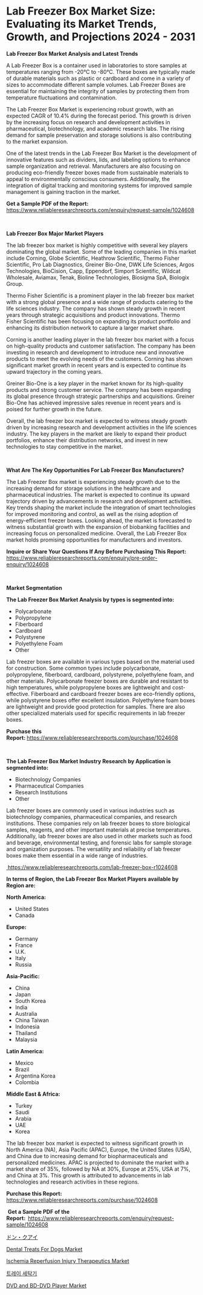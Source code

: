 <p><h1>Lab Freezer Box Market Size: Evaluating its Market Trends, Growth, and Projections 2024 - 2031</h1></p><p><strong>Lab Freezer Box Market Analysis and Latest Trends</strong></p>
<p><p>A Lab Freezer Box is a container used in laboratories to store samples at temperatures ranging from -20°C to -80°C. These boxes are typically made of durable materials such as plastic or cardboard and come in a variety of sizes to accommodate different sample volumes. Lab Freezer Boxes are essential for maintaining the integrity of samples by protecting them from temperature fluctuations and contamination.</p><p>The Lab Freezer Box Market is experiencing robust growth, with an expected CAGR of 10.4% during the forecast period. This growth is driven by the increasing focus on research and development activities in pharmaceutical, biotechnology, and academic research labs. The rising demand for sample preservation and storage solutions is also contributing to the market expansion.</p><p>One of the latest trends in the Lab Freezer Box Market is the development of innovative features such as dividers, lids, and labeling options to enhance sample organization and retrieval. Manufacturers are also focusing on producing eco-friendly freezer boxes made from sustainable materials to appeal to environmentally conscious consumers. Additionally, the integration of digital tracking and monitoring systems for improved sample management is gaining traction in the market.</p></p>
<p><strong>Get a Sample PDF of the Report:&nbsp;</strong> <a href="https://www.reliableresearchreports.com/enquiry/request-sample/1024608">https://www.reliableresearchreports.com/enquiry/request-sample/1024608</a></p>
<p>&nbsp;</p>
<p><strong>Lab Freezer Box Major Market Players</strong></p>
<p><p>The lab freezer box market is highly competitive with several key players dominating the global market. Some of the leading companies in this market include Corning, Globe Scientific, Heathrow Scientific, Thermo Fisher Scientific, Pro Lab Diagnostics, Greiner Bio-One, DWK Life Sciences, Argos Technologies, BioCision, Capp, Eppendorf, Simport Scientific, Wildcat Wholesale, Aviamax, Tenak, Bioline Technologies, Biosigma SpA, Biologix Group.</p><p>Thermo Fisher Scientific is a prominent player in the lab freezer box market with a strong global presence and a wide range of products catering to the life sciences industry. The company has shown steady growth in recent years through strategic acquisitions and product innovations. Thermo Fisher Scientific has been focusing on expanding its product portfolio and enhancing its distribution network to capture a larger market share.</p><p>Corning is another leading player in the lab freezer box market with a focus on high-quality products and customer satisfaction. The company has been investing in research and development to introduce new and innovative products to meet the evolving needs of the customers. Corning has shown significant market growth in recent years and is expected to continue its upward trajectory in the coming years.</p><p>Greiner Bio-One is a key player in the market known for its high-quality products and strong customer service. The company has been expanding its global presence through strategic partnerships and acquisitions. Greiner Bio-One has achieved impressive sales revenue in recent years and is poised for further growth in the future.</p><p>Overall, the lab freezer box market is expected to witness steady growth driven by increasing research and development activities in the life sciences industry. The key players in the market are likely to expand their product portfolios, enhance their distribution networks, and invest in new technologies to stay competitive in the market.</p></p>
<p>&nbsp;</p>
<p><strong>What Are The Key Opportunities For Lab Freezer Box Manufacturers?</strong></p>
<p><p>The Lab Freezer Box market is experiencing steady growth due to the increasing demand for storage solutions in the healthcare and pharmaceutical industries. The market is expected to continue its upward trajectory driven by advancements in research and development activities. Key trends shaping the market include the integration of smart technologies for improved monitoring and control, as well as the rising adoption of energy-efficient freezer boxes. Looking ahead, the market is forecasted to witness substantial growth with the expansion of biobanking facilities and increasing focus on personalized medicine. Overall, the Lab Freezer Box market holds promising opportunities for manufacturers and investors.</p></p>
<p><strong>Inquire or Share Your Questions If Any Before Purchasing This Report:</strong> <a href="https://www.reliableresearchreports.com/enquiry/pre-order-enquiry/1024608">https://www.reliableresearchreports.com/enquiry/pre-order-enquiry/1024608</a></p>
<p>&nbsp;</p>
<p><strong>Market Segmentation</strong></p>
<p><strong>The Lab Freezer Box Market Analysis by types is segmented into:</strong></p>
<p><ul><li>Polycarbonate</li><li>Polypropylene</li><li>Fiberboard</li><li>Cardboard</li><li>Polystyrene</li><li>Polyethylene Foam</li><li>Other</li></ul></p>
<p><p>Lab freezer boxes are available in various types based on the material used for construction. Some common types include polycarbonate, polypropylene, fiberboard, cardboard, polystyrene, polyethylene foam, and other materials. Polycarbonate freezer boxes are durable and resistant to high temperatures, while polypropylene boxes are lightweight and cost-effective. Fiberboard and cardboard freezer boxes are eco-friendly options, while polystyrene boxes offer excellent insulation. Polyethylene foam boxes are lightweight and provide good protection for samples. There are also other specialized materials used for specific requirements in lab freezer boxes.</p></p>
<p><strong>Purchase this Report:&nbsp;</strong><a href="https://www.reliableresearchreports.com/purchase/1024608">https://www.reliableresearchreports.com/purchase/1024608</a></p>
<p>&nbsp;</p>
<p><strong>The Lab Freezer Box Market Industry Research by Application is segmented into:</strong></p>
<p><ul><li>Biotechnology Companies</li><li>Pharmaceutical Companies</li><li>Research Institutions</li><li>Other</li></ul></p>
<p><p>Lab freezer boxes are commonly used in various industries such as biotechnology companies, pharmaceutical companies, and research institutions. These companies rely on lab freezer boxes to store biological samples, reagents, and other important materials at precise temperatures. Additionally, lab freezer boxes are also used in other markets such as food and beverage, environmental testing, and forensic labs for sample storage and organization purposes. The versatility and reliability of lab freezer boxes make them essential in a wide range of industries.</p></p>
<p><a href="https://www.reliableresearchreports.com/lab-freezer-box-r1024608">&nbsp;https://www.reliableresearchreports.com/lab-freezer-box-r1024608</a></p>
<p><strong>In terms of Region, the Lab Freezer Box Market Players available by Region are:</strong></p>
<p>
    <p> <strong> North America: </strong>
        <ul>
            <li>United States</li>
            <li>Canada</li>
        </ul>
        </p> 
    <p> <strong> Europe: </strong>
        <ul>
            <li>Germany</li>
            <li>France</li>
            <li>U.K.</li>
            <li>Italy</li>
            <li>Russia</li>
        </ul>
        </p> 
    <p> <strong> Asia-Pacific: </strong>
        <ul>
            <li>China</li>
            <li>Japan</li>
            <li>South Korea</li>
            <li>India</li>
            <li>Australia</li>
            <li>China Taiwan</li>
            <li>Indonesia</li>
            <li>Thailand</li>
            <li>Malaysia</li>
        </ul>
        </p> 
    <p> <strong> Latin America: </strong>
        <ul>
            <li>Mexico</li>
            <li>Brazil</li>
            <li>Argentina Korea</li>
            <li>Colombia</li>
        </ul>
        </p> 
    <p> <strong> Middle East & Africa: </strong>
        <ul>
            <li>Turkey</li>
            <li>Saudi</li>
            <li>Arabia</li>
            <li>UAE</li>
            <li>Korea</li>
        </ul>
    </p>
    </p>
<p><p>The lab freezer box market is expected to witness significant growth in North America (NA), Asia Pacific (APAC), Europe, the United States (USA), and China due to increasing demand for biopharmaceuticals and personalized medicines. APAC is projected to dominate the market with a market share of 35%, followed by NA at 30%, Europe at 25%, USA at 7%, and China at 3%. This growth is attributed to advancements in lab technologies and research activities in these regions.</p></p>
<p><strong>Purchase this Report: </strong><a href="https://www.reliableresearchreports.com/purchase/1024608">https://www.reliableresearchreports.com/purchase/1024608</a></p>
<p>&nbsp;<strong>Get a Sample PDF of the Report:&nbsp;&nbsp;</strong><a href="https://www.reliableresearchreports.com/enquiry/request-sample/1024608">https://www.reliableresearchreports.com/enquiry/request-sample/1024608</a></p>
<p><strong></strong></p>
<p><p><a href="https://github.com/zekaoe592392/Market-Research-Report-List-2/blob/main/363034056563.md">ドン・クアイ</a></p><p><a href="https://medium.com/@zandould67856/dental-treats-for-dogs-market-size-and-market-trends-complete-industry-overview-2024-to-2031-84b59f892bc8">Dental Treats For Dogs Market</a></p><p><a href="https://www.linkedin.com/pulse/ischemia-reperfusion-injury-therapeutics-market-size-outlook-forecast-8a4re">Ischemia Reperfusion Injury Therapeutics Market</a></p><p><a href="https://medium.com/@earnesteidenreichja/%ED%8A%B8%EB%A0%88%EC%9D%B4-%EC%84%B8%EC%B2%99%EA%B8%B0-%EC%8B%9C%EC%9E%A5%EC%9D%80-%EC%8B%9C%EC%9E%A5-%EC%A0%90%EC%9C%A0%EC%9C%A8-%EC%8B%9C%EC%9E%A5-%EB%8F%99%ED%96%A5-%EC%8B%9C%EC%9E%A5-%EC%84%B1%EC%9E%A5%EC%97%90-%EB%8C%80%ED%95%9C-%EC%A0%95%EB%B3%B4%EB%A5%BC-%EC%A0%9C%EA%B3%B5%ED%95%A9%EB%8B%88%EB%8B%A4-0a68bdb8499c">트레이 세탁기</a></p><p><a href="https://www.linkedin.com/pulse/dvd-bd-dvd-player-market-comprehensive-assessment-type-0b8ue">DVD and BD-DVD Player Market</a></p></p>